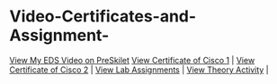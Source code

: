 # Video-Certificates-and-Assignment-
[View My EDS Video on PreSkilet](https://preskilet.com/202401040252@mitaoe.ac.in)
[View Certificate of Cisco 1](./EDS%20certificate%20cisco%201.pdf) |
[View Certificate of Cisco 2](./EDS%20certificate%20cisco%202.pdf) |
[View Lab Assignments](./EDS%20Lab%20Assignments.pdf) |
[View Theory Activity](./EDS%20Theory%20Assignment.pdf) |

